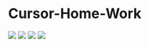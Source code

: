 # Cursor-Home-Work
<a href='http://picua.org/'><img src="http://picua.org/img/2016-09/23/cbvrjvaztbhmz95p74hi413yi.png"></a>
<a href='http://picua.org/'><img src="http://picua.org/img/2016-09/23/ylfuqugxmu2u12kf956fpd4uw.png"></a>
<a href='http://picua.org/'><img src="http://picua.org/img/2016-09/23/x2lsv6lgdzfnuoevsa3zbc1gd.png"></a>
<a href='http://picua.org/'><img src="http://picua.org/img/2016-09/23/nkrjlup85y0bvsbk0hcql63vk.png"></a>
